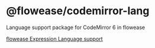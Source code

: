 # @flowease/codemirror-lang

Language support package for CodeMirror 6 in flowease

[flowease Expression Language support](./src/expressions/README.md)
